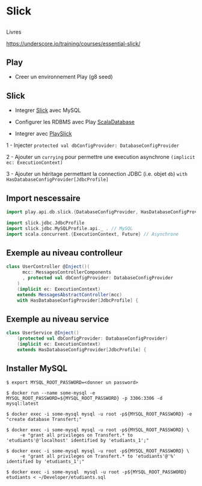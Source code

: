 # Slick

##

Livres

https://underscore.io/training/courses/essential-slick/

## Play

* Creer un environnement Play (g8 seed)

## Slick

* Integrer [Slick](http://slick.lightbend.com/doc/3.2.2/) avec MySQL

* Configurer les RDBMS avec Play [ScalaDatabase](https://www.playframework.com/documentation/2.6.x/ScalaDatabase)

* Integrer avec [PlaySlick](https://www.playframework.com/documentation/2.6.x/PlaySlick)

1 - Injecter `protected val dbConfigProvider: DatabaseConfigProvider` 

2 - Ajouter un `currying` pour permettre une execution asynchrone `(implicit ec: ExecutionContext)`

3 - Ajouter un héritage permettant la connection JDBC (i.e. objet `db`) `with HasDatabaseConfigProvider[JdbcProfile] `


## Import nescessaire

```Scala
import play.api.db.slick.{DatabaseConfigProvider, HasDatabaseConfigProvider} // Play Sclick  

import slick.jdbc.JdbcProfile
import slick.jdbc.MySQLProfile.api._ . // MySQL
import scala.concurrent.{ExecutionContext, Future} // Asynchrone
```

## Exemple au niveau controlleur

```Scala
class UserController @Inject()(
      mcc: MessagesControllerComponents
      , protected val dbConfigProvider: DatabaseConfigProvider
    )
    (implicit ec: ExecutionContext)
    extends MessagesAbstractController(mcc)
    with HasDatabaseConfigProvider[JdbcProfile] {
```

## Exemple au niveau service

```Scala
class UserService @Inject()
    (protected val dbConfigProvider: DatabaseConfigProvider)
    (implicit ec: ExecutionContext)
    extends HasDatabaseConfigProvider[JdbcProfile] {
```

## Installer MySQL

```
$ export MYSQL_ROOT_PASSWORD=<donner un password>
```

```
$ docker run --name some-mysql -e MYSQL_ROOT_PASSWORD=${MYSQL_ROOT_PASSWORD} -p 3306:3306 -d mysql:latest 
```

```
$ docker exec -i some-mysql mysql -u root -p${MYSQL_ROOT_PASSWORD} -e "create database Transfert;"
```

```
$ docker exec -i some-mysql mysql -u root -p${MYSQL_ROOT_PASSWORD} \
     -e "grant all privileges on Transfert.* to 'etudiants'@'localhost' identified by 'etudiants_1';"
```

```
$ docker exec -i some-mysql mysql -u root -p${MYSQL_ROOT_PASSWORD} \
     -e "grant all privileges on Transfert.* to 'etudiants'@'%' identified by 'etudiants_1';"
```

```
$ docker exec -i some-mysql  mysql -u root -p${MYSQL_ROOT_PASSWORD} etudiants < ~/Developer/etudiants.sql
```
